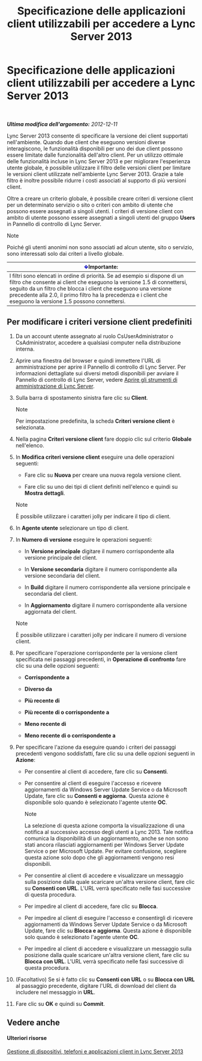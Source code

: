 ﻿---
title: Specificazione delle applicazioni client utilizzabili per accedere a Lync Server 2013
TOCTitle: Specificazione delle applicazioni client utilizzabili per accedere a Lync Server 2013
ms:assetid: d256a581-9a48-4d1a-82cc-2e1f520d7d2e
ms:mtpsurl: https://technet.microsoft.com/it-it/library/Gg182591(v=OCS.15)
ms:contentKeyID: 49302064
ms.date: 08/24/2015
mtps_version: v=OCS.15
ms.translationtype: HT
---

# Specificazione delle applicazioni client utilizzabili per accedere a Lync Server 2013

 

_**Ultima modifica dell'argomento:** 2012-12-11_

Lync Server 2013 consente di specificare la versione dei client supportati nell'ambiente. Quando due client che eseguono versioni diverse interagiscono, le funzionalità disponibili per uno dei due client possono essere limitate dalle funzionalità dell'altro client. Per un utilizzo ottimale delle funzionalità incluse in Lync Server 2013 e per migliorare l'esperienza utente globale, è possibile utilizzare il filtro delle versioni client per limitare le versioni client utilizzate nell'ambiente Lync Server 2013. Grazie a tale filtro è inoltre possibile ridurre i costi associati al supporto di più versioni client.

Oltre a creare un criterio globale, è possibile creare criteri di versione client per un determinato servizio o sito o criteri con ambito di utente che possono essere assegnati a singoli utenti. I criteri di versione client con ambito di utente possono essere assegnati a singoli utenti del gruppo **Users** in Pannello di controllo di Lync Server.


> [!NOTE]
> Poiché gli utenti anonimi non sono associati ad alcun utente, sito o servizio, sono interessati solo dai criteri a livello globale.



<table>
<thead>
<tr class="header">
<th><img src="images/Gg412908.important(OCS.15).gif" title="important" alt="important" />Importante:</th>
</tr>
</thead>
<tbody>
<tr class="odd">
<td>I filtri sono elencati in ordine di priorità. Se ad esempio si dispone di un filtro che consente ai client che eseguono la versione 1.5 di connettersi, seguito da un filtro che blocca i client che eseguono una versione precedente alla 2.0, il primo filtro ha la precedenza e i client che eseguono la versione 1.5 possono connettersi.</td>
</tr>
</tbody>
</table>


## Per modificare i criteri versione client predefiniti

1.  Da un account utente assegnato al ruolo CsUserAdministrator o CsAdministrator, accedere a qualsiasi computer nella distribuzione interna.

2.  Aprire una finestra del browser e quindi immettere l'URL di amministrazione per aprire il Pannello di controllo di Lync Server. Per informazioni dettagliate sui diversi metodi disponibili per avviare il Pannello di controllo di Lync Server, vedere [Aprire gli strumenti di amministrazione di Lync Server](lync-server-2013-open-lync-server-administrative-tools.md).

3.  Sulla barra di spostamento sinistra fare clic su **Client**.
    

    > [!NOTE]
    > Per impostazione predefinita, la scheda <STRONG>Criteri versione client</STRONG> è selezionata.



4.  Nella pagina **Criteri versione client** fare doppio clic sul criterio **Globale** nell'elenco.

5.  In **Modifica criteri versione client** eseguire una delle operazioni seguenti:
    
      - Fare clic su **Nuova** per creare una nuova regola versione client.
    
      - Fare clic su uno dei tipi di client definiti nell'elenco e quindi su **Mostra dettagli**.
    

    > [!NOTE]
    > È possibile utilizzare i caratteri jolly per indicare il tipo di client.



6.  In **Agente utente** selezionare un tipo di client.

7.  In **Numero di versione** eseguire le operazioni seguenti:
    
      - In **Versione principale** digitare il numero corrispondente alla versione principale del client.
    
      - In **Versione secondaria** digitare il numero corrispondente alla versione secondaria del client.
    
      - In **Build** digitare il numero corrispondente alla versione principale e secondaria del client.
    
      - In **Aggiornamento** digitare il numero corrispondente alla versione aggiornata del client.
    

    > [!NOTE]
    > È possibile utilizzare i caratteri jolly per indicare il numero di versione client.



8.  Per specificare l'operazione corrispondente per la versione client specificata nei passaggi precedenti, in **Operazione di confronto** fare clic su una delle opzioni seguenti:
    
      - **Corrispondente a**
    
      - **Diverso da**
    
      - **Più recente di**
    
      - **Più recente di o corrispondente a**
    
      - **Meno recente di**
    
      - **Meno recente di o corrispondente a**

9.  Per specificare l'azione da eseguire quando i criteri dei passaggi precedenti vengono soddisfatti, fare clic su una delle opzioni seguenti in **Azione**:
    
      - Per consentire al client di accedere, fare clic su **Consenti**.
    
      - Per consentire al client di eseguire l'accesso e ricevere aggiornamenti da Windows Server Update Service o da Microsoft Update, fare clic su **Consenti e aggiorna**. Questa azione è disponibile solo quando è selezionato l'agente utente **OC**.
        

        > [!NOTE]
        > La selezione di questa azione comporta la visualizzazione di una notifica al successivo accesso degli utenti a Lync 2013. Tale notifica comunica la disponibilità di un aggiornamento, anche se non sono stati ancora rilasciati aggiornamenti per Windows Server Update Service o per Microsoft Update. Per evitare confusione, scegliere questa azione solo dopo che gli aggiornamenti vengono resi disponibili.

    
      - Per consentire al client di accedere e visualizzare un messaggio sulla posizione dalla quale scaricare un'altra versione client, fare clic su **Consenti con URL**. L'URL verrà specificato nelle fasi successive di questa procedura.
    
      - Per impedire al client di accedere, fare clic su **Blocca**.
    
      - Per impedire al client di eseguire l'accesso e consentirgli di ricevere aggiornamenti da Windows Server Update Service o da Microsoft Update, fare clic su **Blocca e aggiorna**. Questa azione è disponibile solo quando è selezionato l'agente utente **OC**.
    
      - Per impedire al client di accedere e visualizzare un messaggio sulla posizione dalla quale scaricare un'altra versione client, fare clic su **Blocca con URL**. L'URL verrà specificato nelle fasi successive di questa procedura.

10. (Facoltativo) Se si è fatto clic su **Consenti con URL** o su **Blocca con URL** al passaggio precedente, digitare l'URL di download del client da includere nel messaggio in **URL**.

11. Fare clic su **OK** e quindi su **Commit**.

## Vedere anche

#### Ulteriori risorse

[Gestione di dispositivi, telefoni e applicazioni client in Lync Server 2013](lync-server-2013-managing-devices-phones-and-client-applications.md)

